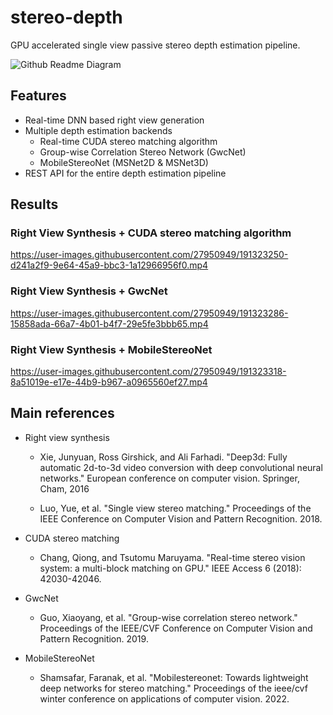 # stereo-depth

GPU accelerated single view passive stereo depth estimation pipeline.

![Github Readme Diagram](https://user-images.githubusercontent.com/27950949/185786859-ee506e98-cece-4341-bdff-87c0ece321a1.png)

## Features
 * Real-time DNN based right view generation
 * Multiple depth estimation backends
    * Real-time CUDA stereo matching algorithm
    * Group-wise Correlation Stereo Network (GwcNet)
    * MobileStereoNet (MSNet2D & MSNet3D)
 * REST API for the entire depth estimation pipeline

## Results

### Right View Synthesis + CUDA stereo matching algorithm

https://user-images.githubusercontent.com/27950949/191323250-d241a2f9-9e64-45a9-bbc3-1a12966956f0.mp4

### Right View Synthesis + GwcNet

https://user-images.githubusercontent.com/27950949/191323286-15858ada-66a7-4b01-b4f7-29e5fe3bbb65.mp4

### Right View Synthesis + MobileStereoNet

https://user-images.githubusercontent.com/27950949/191323318-8a51019e-e17e-44b9-b967-a0965560ef27.mp4

## Main references
 * Right view synthesis
 
   * Xie, Junyuan, Ross Girshick, and Ali Farhadi. "Deep3d: Fully automatic 2d-to-3d video conversion with deep convolutional neural networks." European conference on computer vision. Springer, Cham, 2016

   * Luo, Yue, et al. "Single view stereo matching." Proceedings of the IEEE Conference on Computer Vision and Pattern Recognition. 2018.
    
 * CUDA stereo matching
    
   * Chang, Qiong, and Tsutomu Maruyama. "Real-time stereo vision system: a multi-block matching on GPU." IEEE Access 6 (2018): 42030-42046.
   
 * GwcNet
    
   * Guo, Xiaoyang, et al. "Group-wise correlation stereo network." Proceedings of the IEEE/CVF Conference on Computer Vision and Pattern Recognition. 2019.
    
 * MobileStereoNet
    
   * Shamsafar, Faranak, et al. "Mobilestereonet: Towards lightweight deep networks for stereo matching." Proceedings of the ieee/cvf winter conference on applications of computer vision. 2022.
    
